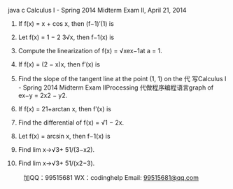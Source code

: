 java c
Calculus I - Spring 2014 
Midterm Exam II, April 21, 2014 
1. If f(x) = x + cos x, then (f−1)′(1) is



2. Let f(x) = 1 − 2 3√x, then f−1(x) is



3. Compute the linearization of f(x) = √xex−1at a = 1.



4. If f(x) = (2 − x)x, then f′(x) is



5. Find the slope of the tangent line at the point (1, 1) on the 代 写Calculus I - Spring 2014 Midterm Exam IIProcessing
代做程序编程语言graph of ex−y = 2x2 − y2.



6. If f(x) = 21+arctan x, then f′(x) is



7. Find the differential of f(x) = √1 − 2x.



8. Let f(x) = arcsin x, then f−1(x) is



9. Find lim x→√3+ 51/(3−x2).



10. Find lim x→√3+ 51/(x2−3).











         
加QQ：99515681  WX：codinghelp  Email: 99515681@qq.com
